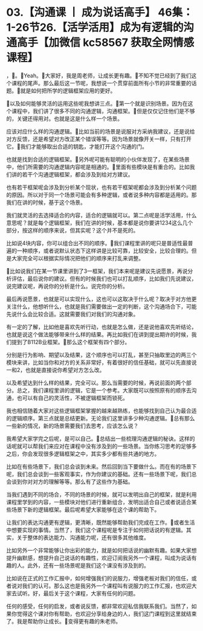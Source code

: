 # 03.【沟通课 丨 成为说话高手】 46集：1-26节26.【活学活用】成为有逻辑的沟通高手【加微信 kc58567 获取全网情感课程】

，🎼。🎼Yeah。🎼大家好，我是周老师，让成长更有趣。🎼不知不觉已经到了我们这个课程的尾声。那么最后这一节呢，我想说一个贯穿前面所有小节的非常重要的话题。🎼就是如何把所学的逻辑框架应用的更好。

🎼以及如何能够灵活的运用这些呢我想讲三点。🎼第一个就是识别场景。因为在这个课程中，我们讲了很多不同的沟通逻辑，沟通框架。🎼但是仅仅记住他们是不够的，关键还得用对。也就是这是什么样一个场景。

应该对应什么样的沟通逻辑。🎼比如当前的场景是说服对方采纳我建议，还是说给对方反馈，还是希望对方改正某个错误等等。因为场景就像开关一样，只有打开它。🎼我们才能够取出合适的钥匙，才能打开这个沟通的门。

也就是找到合适的逻辑框架。🎼另外呢可能有聪明的小伙伴发现了，在某些场景中，他们所需要的沟通逻辑内容呢是相通的。🎼里面有些模块是有重合的。比如我们讲的若干个沟通逻辑框架，都会涉及到给对方建议。

也有若干框架呢会涉及到分析某个现状，也有若干框架呢都会涉及到分析某个问题的原因。所以对于同一个场景可能会有多种逻辑，或者说多种内容都是适用的。那我们在讲的时候，基于这个场景。

我们就灵活的去选择适合的内容，适合的逻辑就可以。第二点呢是活学活用，什么意思呢？就是每个逻辑框架，我们在讲的时候，基本都是说你要讲1234这么几个部分，按这样的顺序来说，但其实呢？这个并不是死的。

比如说4块内容，你可以组合出不同的顺序。🎼我们课程里讲的呢只是普适性最普遍的一种顺序，或者说默认状态下这样讲是比较可靠，比较安全，比较合理的。但是大家完全可以根据实际情况把他们的顺序来打乱来调整。

🎼比如说我们在某一节课里讲到了3一框架，我们本来呢是建议先说愿景，再说分析评估，最后说你的建议。但有的时候我们也可以打乱顺序，比如我们先说建议，说完建议呢，再说你的分析是什么。说完你的分析。

最后再说愿景，也就是可以实现什么，这也可以这取决于什么呢？取决于对方他更关注什么，他想听什么，也就是我们需要做出一定的判断，这个沟通场合下，可能先说什么会比较合适。这就需要我们对我们的沟通对象。

有一定的了解，比如他是喜欢先听行动，也就是怎么做，还是说他喜欢先听结论，也就是说这个做法能够带来什么样的结果。再比如我们在讲到提出期许的时候，我们提到了B112B业框架。🎼那么这个框架有四个部分。

分别是行为影响、期望以及结果，这个顺序也可以打乱，甚至只抽取里边的两三个模块来讲，比如当你和对方的关系非常好，有着很好的信任基础，就可以先直接说一和2，也就是直接说你希望对方怎么改。

以及希望达到什么样的结果，完全可以。那么当需要的时候，再说前面的两个部分。总之，我们课程里讲的逻辑，它是一个参考。大家既可以按照原有的顺序去沟通，也可以有自己的灵活性，不被逻辑框架而锁死。

我也相信随着大家对这些逻辑框架掌握的越来越熟练，也能够找到自己认为最合适的逻辑顺序。第三点就是总结更新。无论我们这里讲多少种沟通逻辑。🎼总有那么一些新的情况，新的场景需要我们去思考，应该怎么说？

我希望大家学完之后呢，是可以自己。🎼总结出一些梳理沟通逻辑的秘诀。这样的话呢就可以帮我们来应对在课程中没有涉及到的一些场景。当你练习思考的足够多之后，你会发现很多逻辑框架之中，其实多少都有些共通的地方。

比如在有些场景下，我们总会谈到未来。然后回到当下要做什么。而在有的场景下呢，我们总会谈到一些客观事实，作为你建议的基础。还有一些场景下呢，我们总会谈到你对对方的理解等等。那么有了这些作为基础。

当我们遇到不同的场合，不同的场景的时候，就可以发明出自己的框架，就是利用课程里学到的内容，一些模块对他们进行重新组合，发明出适合自己或者说适合某些场景下新的逻辑框架。最后呢希望大家能够在这个课的帮助下。

让我们的表达沟通更有逻辑，更清晰，既然能够帮助我们完成在工作。🎼或者生活中想要实现的事情。当然了，我们这个课程呢是专注于如何把话说的有逻辑。其实，关于整体的表达能力、沟通能力呢，还有很多其他维度。

比如另外一个非常能够让你出彩的能力，就是如何把话说的幽默有趣。如果大家想提升幽默感，想提升自己说话的有趣性，欢迎订阅我另外一个课程，叫成为说话有趣的人。此外，还有一些场景呢是我们这个课没有涉及到的。

比如说在正式的工作汇报中，如何增强我们的说服力，增强老板对我们的信任，或者说对我们的认可。那么这也是我另外一个课程叫有说服力的工作汇报，也欢迎大家去试听。好，最后关于这个课程，大家有任何的问题。

任何的感受，任何的启发，或者说反馈，都非常欢迎私信我联系我们。当然了，如果你觉得这个课对你有帮助，也欢迎分享给身边的人，我们这门课程到这里就结束了。我是帮助你让成长。🎼变得更有趣的朱老师。

